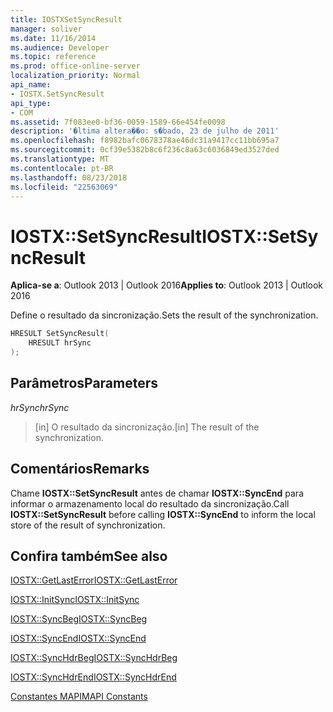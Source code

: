```yaml
---
title: IOSTXSetSyncResult
manager: soliver
ms.date: 11/16/2014
ms.audience: Developer
ms.topic: reference
ms.prod: office-online-server
localization_priority: Normal
api_name:
- IOSTX.SetSyncResult
api_type:
- COM
ms.assetid: 7f083ee0-bf36-0059-1589-66e454fe0098
description: '�ltima altera��o: s�bado, 23 de julho de 2011'
ms.openlocfilehash: f8982bafc0678378ae46dc31a9417cc11bb695a7
ms.sourcegitcommit: 0cf39e5382b8c6f236c8a63c6036849ed3527ded
ms.translationtype: MT
ms.contentlocale: pt-BR
ms.lasthandoff: 08/23/2018
ms.locfileid: "22563069"
---
```

# <a name="iostxsetsyncresult"></a><span data-ttu-id="3e6b0-103">IOSTX::SetSyncResult</span><span class="sxs-lookup"><span data-stu-id="3e6b0-103">IOSTX::SetSyncResult</span></span>

  
  
<span data-ttu-id="3e6b0-104">**Aplica-se a**: Outlook 2013 | Outlook 2016</span><span class="sxs-lookup"><span data-stu-id="3e6b0-104">**Applies to**: Outlook 2013 | Outlook 2016</span></span> 
  
<span data-ttu-id="3e6b0-105">Define o resultado da sincronização.</span><span class="sxs-lookup"><span data-stu-id="3e6b0-105">Sets the result of the synchronization.</span></span>
  
```cpp
HRESULT SetSyncResult( 
    HRESULT hrSync 
);
```

## <a name="parameters"></a><span data-ttu-id="3e6b0-106">Parâmetros</span><span class="sxs-lookup"><span data-stu-id="3e6b0-106">Parameters</span></span>

 <span data-ttu-id="3e6b0-107">_hrSync_</span><span class="sxs-lookup"><span data-stu-id="3e6b0-107">_hrSync_</span></span>
  
>  <span data-ttu-id="3e6b0-108">[in] O resultado da sincronização.</span><span class="sxs-lookup"><span data-stu-id="3e6b0-108">[in] The result of the synchronization.</span></span> 
    
## <a name="remarks"></a><span data-ttu-id="3e6b0-109">Comentários</span><span class="sxs-lookup"><span data-stu-id="3e6b0-109">Remarks</span></span>

<span data-ttu-id="3e6b0-110">Chame **IOSTX::SetSyncResult** antes de chamar **IOSTX::SyncEnd** para informar o armazenamento local do resultado da sincronização.</span><span class="sxs-lookup"><span data-stu-id="3e6b0-110">Call **IOSTX::SetSyncResult** before calling **IOSTX::SyncEnd** to inform the local store of the result of synchronization.</span></span> 
  
## <a name="see-also"></a><span data-ttu-id="3e6b0-111">Confira também</span><span class="sxs-lookup"><span data-stu-id="3e6b0-111">See also</span></span>



[<span data-ttu-id="3e6b0-112">IOSTX::GetLastError</span><span class="sxs-lookup"><span data-stu-id="3e6b0-112">IOSTX::GetLastError</span></span>](iostx-getlasterror.md)
  
[<span data-ttu-id="3e6b0-113">IOSTX::InitSync</span><span class="sxs-lookup"><span data-stu-id="3e6b0-113">IOSTX::InitSync</span></span>](iostx-initsync.md)
  
[<span data-ttu-id="3e6b0-114">IOSTX::SyncBeg</span><span class="sxs-lookup"><span data-stu-id="3e6b0-114">IOSTX::SyncBeg</span></span>](iostx-syncbeg.md)
  
[<span data-ttu-id="3e6b0-115">IOSTX::SyncEnd</span><span class="sxs-lookup"><span data-stu-id="3e6b0-115">IOSTX::SyncEnd</span></span>](iostx-syncend.md)
  
[<span data-ttu-id="3e6b0-116">IOSTX::SyncHdrBeg</span><span class="sxs-lookup"><span data-stu-id="3e6b0-116">IOSTX::SyncHdrBeg</span></span>](iostx-synchdrbeg.md)
  
[<span data-ttu-id="3e6b0-117">IOSTX::SyncHdrEnd</span><span class="sxs-lookup"><span data-stu-id="3e6b0-117">IOSTX::SyncHdrEnd</span></span>](iostx-synchdrend.md)


[<span data-ttu-id="3e6b0-118">Constantes MAPI</span><span class="sxs-lookup"><span data-stu-id="3e6b0-118">MAPI Constants</span></span>](mapi-constants.md)

